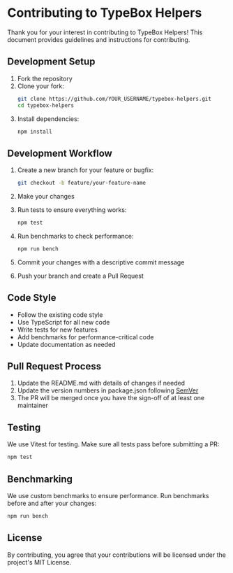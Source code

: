 # Contributing to TypeBox Helpers

Thank you for your interest in contributing to TypeBox Helpers! This document provides guidelines and instructions for contributing.

## Development Setup

1. Fork the repository
2. Clone your fork:
   ```bash
   git clone https://github.com/YOUR_USERNAME/typebox-helpers.git
   cd typebox-helpers
   ```
3. Install dependencies:
   ```bash
   npm install
   ```

## Development Workflow

1. Create a new branch for your feature or bugfix:
   ```bash
   git checkout -b feature/your-feature-name
   ```

2. Make your changes

3. Run tests to ensure everything works:
   ```bash
   npm test
   ```

4. Run benchmarks to check performance:
   ```bash
   npm run bench
   ```

5. Commit your changes with a descriptive commit message

6. Push your branch and create a Pull Request

## Code Style

- Follow the existing code style
- Use TypeScript for all new code
- Write tests for new features
- Add benchmarks for performance-critical code
- Update documentation as needed

## Pull Request Process

1. Update the README.md with details of changes if needed
2. Update the version numbers in package.json following [SemVer](https://semver.org/)
3. The PR will be merged once you have the sign-off of at least one maintainer

## Testing

We use Vitest for testing. Make sure all tests pass before submitting a PR:

```bash
npm test
```

## Benchmarking

We use custom benchmarks to ensure performance. Run benchmarks before and after your changes:

```bash
npm run bench
```

## License

By contributing, you agree that your contributions will be licensed under the project's MIT License. 